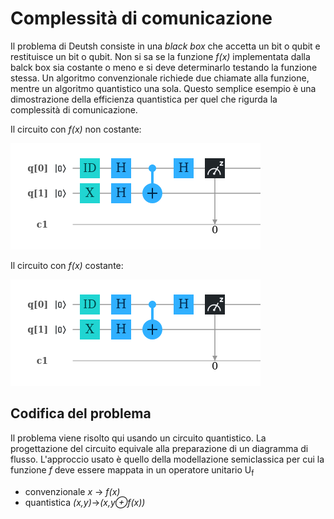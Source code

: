 # Complessità di comunicazione
Il problema di Deutsh consiste in una *black box* che accetta un bit o qubit e restituisce un bit o qubit. Non si sa se la funzione *f(x)* implementata dalla balck box sia costante o meno e si deve determinarlo testando la funzione stessa.
Un algoritmo convenzionale richiede due chiamate alla funzione, mentre un algoritmo quantistico una sola.
Questo semplice esempio è una dimostrazione della efficienza quantistica per quel che rigurda la complessità di comunicazione.

Il circuito con *f(x)* non costante:

![non-costante](circuit(3).png)

Il circuito con *f(x)*  costante:

![non-costante](circuit(3).png)
## Codifica del problema
Il problema viene risolto qui usando un circuito quantistico. La progettazione del circuito equivale alla preparazione di un diagramma di flusso. L'approccio usato è quello della modellazione semiclassica per cui la funzione *f* deve essere mappata in un operatore unitario U<sub>f</sub> 
- convenzionale
*x* &rarr; *f(x)*
- quantistica
*(x,y)*&rarr;*(x,y&oplus;f(x))*
